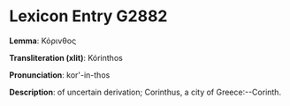 # Lexicon Entry G2882

**Lemma**: Κόρινθος

**Transliteration (xlit)**: Kórinthos

**Pronunciation**: kor'-in-thos

**Description**:
of uncertain derivation; Corinthus, a city of Greece:--Corinth.
